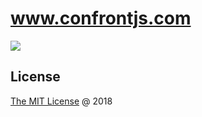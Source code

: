 # www.confrontjs.com

[![](https://img.shields.io/badge/conference-29%20october%202018-%23a64ac9.svg)](https://www.confrontjs.com)

## License

[The MIT License](http://piecioshka.mit-license.org) @ 2018
